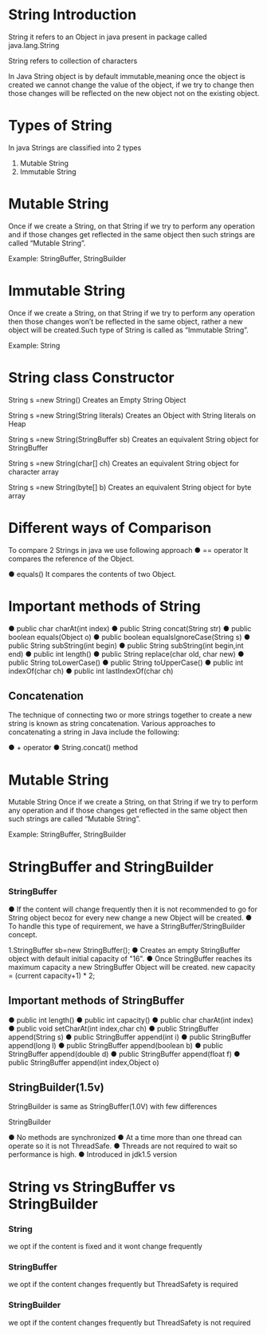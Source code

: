 # String Introduction

String it refers to an Object in java present in package called java.lang.String

String refers to collection of characters

In Java String object is by default immutable,meaning once the object is created
we cannot change the value of the object, if we try to change then those changes
will be reflected on the new object not on the existing object.




# Types of String

In java Strings are classified into 2 types

1. Mutable String
2. Immutable String



# Mutable String

Once if we create a String, on that String if we try to perform any operation and
if those changes get reflected in the same object then such strings are called
“Mutable String”.

Example: StringBuffer, StringBuilder





# Immutable String

Once if we create a String, on that String if we try to perform any operation
then those changes won’t be reflected in the same object, rather a new object
will be created.Such type of String is called as “Immutable String”.

Example: String




# String class Constructor
String s =new String()
Creates an Empty String Object

String s =new String(String literals)
Creates an Object with String literals on Heap

String s =new String(StringBuffer sb)
Creates an equivalent String object for StringBuffer

String s =new String(char[] ch)
Creates an equivalent String object for character array

String s =new String(byte[] b)
Creates an equivalent String object for byte array




# Different ways of Comparison
To compare 2 Strings in java we use following approach
● == operator
It compares the reference of the Object.

● equals()
It compares the contents of two Object.




# Important methods of String
● public char charAt(int index)
● public String concat(String str)
● public boolean equals(Object o)
● public boolean equalsIgnoreCase(String s)
● public String subString(int begin)
● public String subString(int begin,int end)
● public int length()
● public String replace(char old, char new)
● public String toLowerCase()
● public String toUpperCase()
● public int indexOf(char ch)
● public int lastIndexOf(char ch)

## Concatenation
The technique of connecting two or more strings together to create a new string
is known as string concatenation. Various approaches to concatenating a string
in Java include the following:

● + operator
● String.concat() method




# Mutable String
Mutable String
Once if we create a String, on that String if we try to perform any operation and if
those changes get reflected in the same object then such strings are called
“Mutable String”.

Example: StringBuffer, StringBuilder




# StringBuffer and StringBuilder
### StringBuffer
● If the content will change frequently then it is not recommended to go for
String object becoz for every new change a new Object will be created.
● To handle this type of requirement, we have a StringBuffer/StringBuilder
concept.

1.StringBuffer sb=new StringBuffer();
● Creates an empty StringBuffer object with default initial capacity of "16".
● Once StringBuffer reaches its maximum capacity a new StringBuffer Object
will be created.
new capacity = (current capacity+1) * 2;


## Important methods of StringBuffer
● public int length()
● public int capacity()
● public char charAt(int index)
● public void setCharAt(int index,char ch)
● public StringBuffer append(String s)
● public StringBuffer append(int i)
● public StringBuffer append(long l)
● public StringBuffer append(boolean b)
● public StringBuffer append(double d)
● public StringBuffer append(float f)
● public StringBuffer append(int index,Object o)


## StringBuilder(1.5v)
StringBuilder is same as StringBuffer(1.0V) with few differences

StringBuilder

● No methods are synchronized
● At a time more than one thread can operate so it is not ThreadSafe.
● Threads are not required to wait so performance is high.
● Introduced in jdk1.5 version



# String vs StringBuffer vs StringBuilder
### String
we opt if the content is fixed and it wont change frequently

### StringBuffer
we opt if the content changes frequently but ThreadSafety is required

### StringBuilder
we opt if the content changes frequently but ThreadSafety is not required

